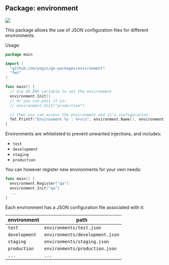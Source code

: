 ## Package: environment

[![](https://godoc.org/github.com/yogin/go-packages/environment?status.svg)](http://godoc.org/github.com/yogin/go-packages/environment)

This package allows the use of JSON configuration files for different environments.

Usage:
```go
package main

import (
  "github.com/yogin/go-packages/environment"
  "fmt"
)

func main() {
  // Use GO_ENV variable to set the environment
  environment.Init()
  // Or you can pass it in:
  // environment.Init("production")

  // Then you can access the environment and it's configuration
  fmt.Printf("Environment %s : %+v\n", environment.Name(), environment.Get())
}
```

Environments are whitelisted to prevent unwanted injections, and includes:
 
 * `test` 
 * `development`
 * `staging`
 * `production`

You can however register new environments for your own needs:

```go
func main() {
  environment.Register("qa")
  environment.Init("qa")
  ...
}
```

Each environment has a JSON configuration file associated with it:

environment | path
---|---
`test` |  `environments/test.json`
`development` | `environments/development.json`
`staging` | `environments/staging.json`
`production` | `environments/production.json`
`...` | `...`

